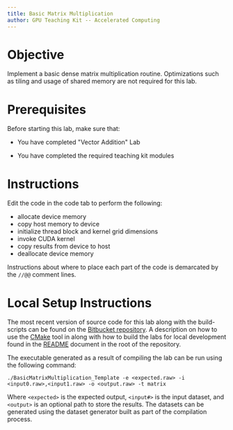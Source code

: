 ```yaml
---
title: Basic Matrix Multiplication
author: GPU Teaching Kit -- Accelerated Computing
---
```


# Objective

Implement a basic dense matrix multiplication routine. Optimizations such
as tiling and usage of shared memory are not required for this lab.

# Prerequisites

Before starting this lab, make sure that:

* You have completed "Vector Addition" Lab

* You have completed the required teaching kit modules

# Instructions

Edit the code in the code tab to perform the following:

- allocate device memory
- copy host memory to device
- initialize thread block and kernel grid dimensions
- invoke CUDA kernel
- copy results from device to host
- deallocate device memory

Instructions about where to place each part of the code is
demarcated by the `//@@` comment lines.

# Local Setup Instructions

The most recent version of source code for this lab along with the build-scripts can be found on the [Bitbucket repository](LINKTOLAB). A description on how to use the [CMake](https://cmake.org/) tool in along with how to build the labs for local development found in the [README](LINKTOREADME) document in the root of the repository.

The executable generated as a result of compiling the lab can be run using the following command:


~~~
./BasicMatrixMultiplication_Template -e <expected.raw> -i <input0.raw>,<input1.raw> -o <output.raw> -t matrix
~~~

Where `<expected>` is the expected output, `<input#>` is the input dataset, and `<output>` is an optional path to store the results. The datasets can be generated using the dataset generator built as part of the compilation process.
